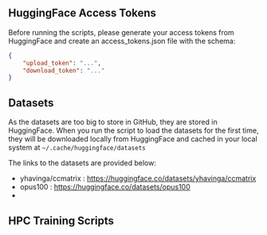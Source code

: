 ## HuggingFace Access Tokens

Before running the scripts, please generate your access tokens from HuggingFace and create an access_tokens.json file with the schema:
```json
{
    "upload_token": "...",
    "download_token": "..."
}
```

## Datasets

As the datasets are too big to store in GitHub, they are stored in HuggingFace. When you run the script to load the datasets for the first time, they will be downloaded locally from HuggingFace and cached in your local system at `~/.cache/huggingface/datasets`

The links to the datasets are provided below:
- yhavinga/ccmatrix : https://huggingface.co/datasets/yhavinga/ccmatrix
- opus100 : https://huggingface.co/datasets/opus100
- 

## HPC Training Scripts

